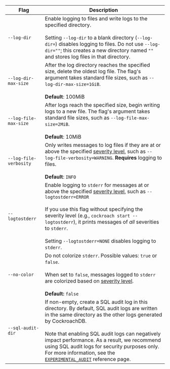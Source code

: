 Flag | Description
-----|------------
`--log-dir` | Enable logging to files and write logs to the specified directory.<br/><br/>Setting `--log-dir` to a blank directory (`--log-dir=`) disables logging to files. Do not use `--log-dir=""`; this creates a new directory named `""` and stores log files in that directory.
`--log-dir-max-size` | After the log directory reaches the specified size, delete the oldest log file. The flag's argument takes standard file sizes, such as `--log-dir-max-size=1GiB`.<br/><br/>**Default**: 100MiB
`--log-file-max-size` | After logs reach the specified size, begin writing logs to a new file. The flag's argument takes standard file sizes, such as `--log-file-max-size=2MiB`.<br/><br/>**Default**: 10MiB
`--log-file-verbosity` | Only writes messages to log files if they are at or above the specified [severity level](debug-and-error-logs.html#severity-levels), such as `--log-file-verbosity=WARNING`. **Requires** logging to files.<br/><br/>**Default**: `INFO`
`--logtostderr` | Enable logging to `stderr` for messages at or above the specified [severity level](debug-and-error-logs.html#severity-levels), such as `--logtostderr=ERROR`<br/><br/>If you use this flag without specifying the severity level (e.g., `cockroach start --logtostderr`), it prints messages of *all* severities to `stderr`.<br/><br/>Setting `--logtostderr=NONE` disables logging to `stderr`.
`--no-color` | Do not colorize `stderr`. Possible values: `true` or `false`.<br/><br/>When set to `false`, messages logged to `stderr` are colorized based on [severity level](debug-and-error-logs.html#severity-levels). <br><br>**Default:** `false`
`--sql-audit-dir` | If non-empty, create a SQL audit log in this directory. By default, SQL audit logs are written in the same directory as the other logs generated by CockroachDB.<br><br>Note that enabling SQL audit logs can negatively impact performance. As a result, we recommend using SQL audit logs for security purposes only. For more information, see the [`EXPERIMENTAL_AUDIT`](experimental-audit.html) reference page.
